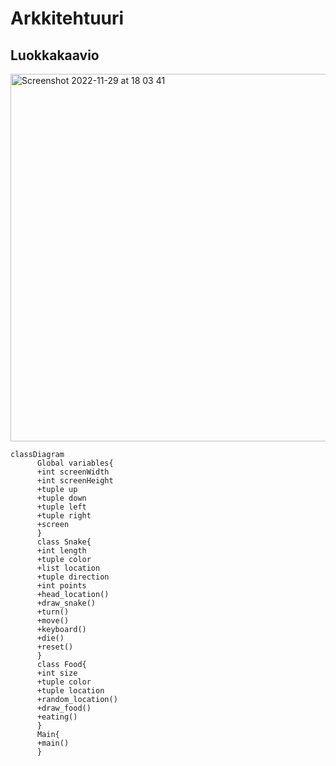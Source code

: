 # Arkkitehtuuri 
## Luokkakaavio
<img width="588" alt="Screenshot 2022-11-29 at 18 03 41" src="https://user-images.githubusercontent.com/101987621/204580497-ceed84d1-29b3-4275-98c0-24bd1bcffefc.png">

```mermaid
classDiagram
      Global variables{
      +int screenWidth
      +int screenHeight
      +tuple up
      +tuple down
      +tuple left
      +tuple right
      +screen
      }
      class Snake{
      +int length
      +tuple color
      +list location
      +tuple direction
      +int points
      +head_location()
      +draw_snake()
      +turn()
      +move()
      +keyboard()
      +die()
      +reset()
      }
      class Food{
      +int size
      +tuple color
      +tuple location
      +random_location()
      +draw_food()
      +eating()
      }
      Main{
      +main()
      }

